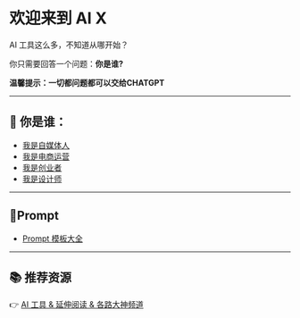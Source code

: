 # 欢迎来到 AI X

AI 工具这么多，不知道从哪开始？

你只需要回答一个问题：**你是谁?**

**温馨提示：一切都问题都可以交给CHATGPT**

---

## 👥 你是谁：

- [我是自媒体人](roles/media-creator.md)
- [我是电商运营](roles/ecommerce.html)
- [我是创业者](roles/founder.md)
- [我是设计师](roles/designer-creator.md)

---

## 🚀Prompt
- [Prompt 模板大全](prompt.md)

---

## 📚 推荐资源  
👉 [AI 工具 & 延伸阅读 & 各路大神频道](./resources.md)
